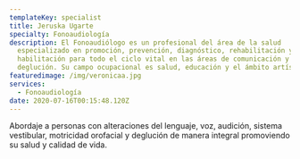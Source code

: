 ```yaml
---
templateKey: specialist
title: Jeruska Ugarte
specialty: Fonoaudiología
description: El Fonoaudiólogo es un profesional del área de la salud
  especializado en promoción, prevención, diagnóstico, rehabilitación y
  habilitación para todo el ciclo vital en las áreas de comunicación y
  deglución. Su campo ocupacional es salud, educación y el ámbito artístico.
featuredimage: /img/veronicaa.jpg
services:
  - Fonoaudiología
date: 2020-07-16T00:15:48.120Z
---
```

Abordaje a personas con alteraciones del lenguaje, voz, audición, sistema vestibular, motricidad orofacial y deglución de manera integral promoviendo su salud y calidad de vida.